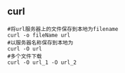## curl

```shell
#将url服务器上的文件保存到本地为filename
curl -o fileName url
#以服务器名称保存到本地为
curl -O url
#多个文件下载
curl -O url_1 -O url_2
```
